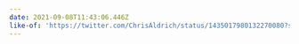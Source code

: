 ```yaml
---
date: 2021-09-08T11:43:06.446Z
like-of: 'https://twitter.com/ChrisAldrich/status/1435017980132270080?s=19'
---
```


